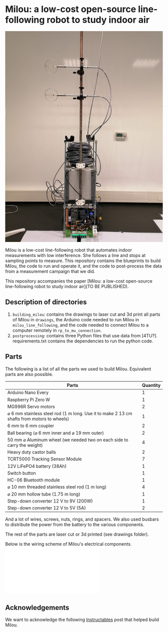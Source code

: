 # Milou: a low-cost open-source line-following robot to study indoor air

![Milou](img/milou.jpg)

Milou is a low-cost line-following robot that automates indoor measurements with low interference. She follows a line and stops at sampling points to measure.
This repository contains the blueprints to build Milou, the code to run and operate it, and the code to post-process the data from a measurement campaign that we did.

This repository accompanies the paper [Milou: a low-cost open-source line-following robot to study indoor air](TO BE PUBLISHED).

## Description of directories

1. `building_milou`: contains the drawings to laser cut and 3d print all parts of Milou in `drawings`, the Arduino code needed to run Milou in `milou_line_following`, and the code needed to connect Milou to a computer remotely in `rp_to_mu_connection`.
2. `postprocessing`: contains three Python files that use data from [4TU?]. requirements.txt contains the dependencies to run the python code.

## Parts
The following is a list of all the parts we used to build Milou.
Equivalent parts are also possible.

| Parts       							| Quantity |
| ----------- 							| ---------|
| Arduino Nano Every					| 1        |
| Raspberry Pi Zero W					| 1        |
| MG996R Servo motors 					| 2        |
| ⌀ 6 mm stainless steel rod (1 m long. Use it to make 2 13 cm shafts from motors to wheels) 		 				| 1        |
| 6 mm to 6 mm coupler 					| 2        |
| Ball bearing (⌀ 6 mm inner and ⌀ 19 mm outer) 					| 2        |
| 50 mm ⌀ Aluminum wheel (we needed two on each side to carry the weight)					| 4        |
| Heavy duty castor balls				| 2        |
| TCRT5000 Tracking Sensor Module 	| 7        |
| 12V LiFePO4 battery (38Ah)			| 1        |
| Switch button							| 1        |
| HC-06 Bluetooth module				| 1        |
| ⌀ 10 mm threaded stainless steel rod (1 m long)| 4        |
| ⌀ 20 mm hollow tube (1.75 m long)		| 1        |
| Step-down converter 12 V to 9V (200W)	| 1        |
| Step-down converter 12 V to 5V (5A)	| 2        |

And a lot of wires, screws, nuts, rings, and spacers.
We also used busbars to distribute the power from the battery to the various components.

The rest of the parts are laser cut or 3d printed (see drawings folder).

Below is the wiring scheme of Milou's electrical components.
![Circuit board](img/milou_circuit_02_bb.pdf)

## Acknowledgements
We want to acknowledge the following [Instructables](https://www.instructables.com/Line-Follower-Robot-PID-Control-Android-Setup/) post that helped build Milou.
